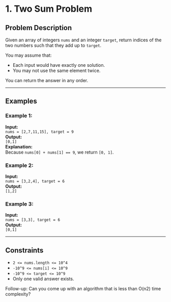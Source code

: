 # 1. Two Sum Problem

## Problem Description

Given an array of integers `nums` and an integer `target`, return indices of the two numbers such that they add up to `target`.

You may assume that:
- Each input would have exactly one solution.
- You may not use the same element twice.

You can return the answer in any order.

---

## Examples

### Example 1:
**Input:**  
`nums = [2,7,11,15], target = 9`  
**Output:**  
`[0,1]`  
**Explanation:**  
Because `nums[0] + nums[1] == 9`, we return `[0, 1]`.

### Example 2:
**Input:**  
`nums = [3,2,4], target = 6`  
**Output:**  
`[1,2]`

### Example 3:
**Input:**  
`nums = [3,3], target = 6`  
**Output:**  
`[0,1]`

---

## Constraints

- `2 <= nums.length <= 10^4`
- `-10^9 <= nums[i] <= 10^9`
- `-10^9 <= target <= 10^9`
- Only one valid answer exists.

Follow-up: Can you come up with an algorithm that is less than O(n2) time complexity?